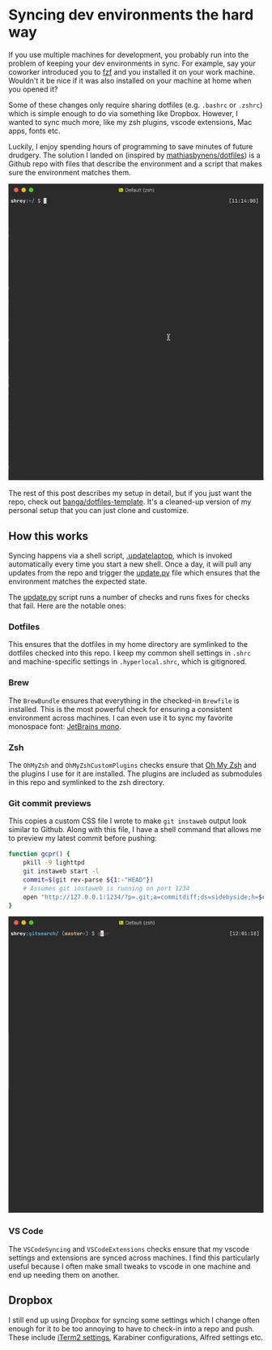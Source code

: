 # Syncing dev environments the hard way

If you use multiple machines for development, you probably run into the problem of keeping your dev environments in sync. For example, say your coworker introduced you to [fzf](https://github.com/junegunn/fzf) and you installed it on your work machine. Wouldn't it be nice if it was also installed on your machine at home when you opened it?

Some of these changes only require sharing dotfiles (e.g. `.bashrc` or `.zshrc`) which is simple enough to do via something like Dropbox. However, I wanted to sync much more, like my zsh plugins, vscode extensions, Mac apps, fonts etc.

Luckily, I enjoy spending hours of programming to save minutes of future drudgery. The solution I landed on (inspired by [mathiasbynens/dotfiles](https://github.com/mathiasbynens/dotfiles)) is a Github repo with files that describe the environment and a script that makes sure the environment matches them.

![Gif showing the sync script running](/assets/dotfiles-update.gif)

The rest of this post describes my setup in detail, but if you just want the repo, check out [banga/dotfiles-template](https://github.com/banga/dotfiles-template). It's a cleaned-up version of my personal setup that you can just clone and customize.

## How this works

Syncing happens via a shell script, [.updatelaptop](https://github.com/banga/dotfiles-template/blob/master/.updatelaptop), which is invoked automatically every time you start a new shell. Once a day, it will pull any updates from the repo and trigger the [update.py](https://github.com/banga/dotfiles-template/blob/master/update.py) file which ensures that the environment matches the expected state.

The [update.py](https://github.com/banga/dotfiles-template/blob/master/update.py) script runs a number of checks and runs fixes for checks that fail. Here are the notable ones:

### Dotfiles

This ensures that the dotfiles in my home directory are symlinked to the dotfiles checked into this repo. I keep my common shell settings in `.shrc` and machine-specific settings in `.hyperlocal.shrc`, which is gitignored.

### Brew

The `BrewBundle` ensures that everything in the checked-in `Brewfile` is installed. This is the most powerful check for ensuring a consistent environment across machines. I can even use it to sync my favorite monospace font: [JetBrains mono](https://www.jetbrains.com/lp/mono/).

### Zsh

The `OhMyZsh` and `OhMyZshCustomPlugins` checks ensure that [Oh My Zsh](https://ohmyz.sh/) and the plugins I use for it are installed. The plugins are included as submodules in this repo and symlinked to the zsh directory.

### Git commit previews

This copies a custom CSS file I wrote to make `git instaweb` output look similar to Github. Along with this file, I have a shell command that allows me to preview my latest commit before pushing:

```bash
function gcpr() {
    pkill -9 lighttpd
    git instaweb start -l
    commit=$(git rev-parse ${1:-"HEAD"})
    # Assumes git instaweb is running on port 1234
    open "http://127.0.0.1:1234/?p=.git;a=commitdiff;ds=sidebyside;h=$commit"
}
```

![Gif showing git commit preview command working](/assets/git-commit-preview.gif)

### VS Code

The `VSCodeSyncing` and `VSCodeExtensions` checks ensure that my vscode settings and extensions are synced across machines. I find this particularly useful because I often make small tweaks to vscode in one machine and end up needing them on another.

## Dropbox

I still end up using Dropbox for syncing some settings which I change often enough for it to be too annoying to have to check-in into a repo and push. These include [iTerm2 settings](/blog/2020/03/02/little-known-features-of-iterm2.html), Karabiner configurations, Alfred settings etc.
